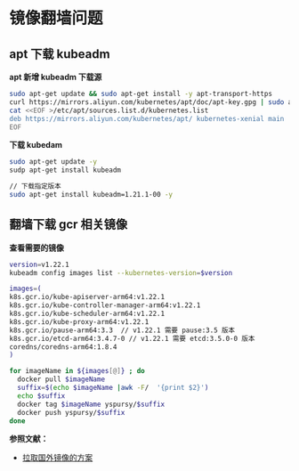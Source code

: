 # 镜像翻墙问题

## apt 下载 kubeadm

**apt 新增 kubeadm 下载源**

```bash
sudo apt-get update && sudo apt-get install -y apt-transport-https
curl https://mirrors.aliyun.com/kubernetes/apt/doc/apt-key.gpg | sudo apt-key add - 
cat <<EOF >/etc/apt/sources.list.d/kubernetes.list
deb https://mirrors.aliyun.com/kubernetes/apt/ kubernetes-xenial main
EOF
```

**下载 kubedam**

```bash
sudo apt-get update -y
sudp apt-get install kubeadm

// 下载指定版本
sudo apt-get install kubeadm=1.21.1-00 -y
```


## 翻墙下载 gcr 相关镜像

**查看需要的镜像**

```bash
version=v1.22.1
kubeadm config images list --kubernetes-version=$version 
```

```bash
images=(
k8s.gcr.io/kube-apiserver-arm64:v1.22.1
k8s.gcr.io/kube-controller-manager-arm64:v1.22.1
k8s.gcr.io/kube-scheduler-arm64:v1.22.1
k8s.gcr.io/kube-proxy-arm64:v1.22.1
k8s.gcr.io/pause-arm64:3.3  // v1.22.1 需要 pause:3.5 版本
k8s.gcr.io/etcd-arm64:3.4.7-0 // v1.22.1 需要 etcd:3.5.0-0 版本
coredns/coredns-arm64:1.8.4
)

for imageName in ${images[@]} ; do
  docker pull $imageName
  suffix=$(echo $imageName |awk -F/  '{print $2}')
  echo $suffix
  docker tag $imageName yspursy/$suffix
  docker push yspursy/$suffix
done
```


**参照文献：**
- [拉取国外镜像的方案](https://gist.github.com/qwfys/aec4d2ab79281aeafebdb40b22d0b748)
